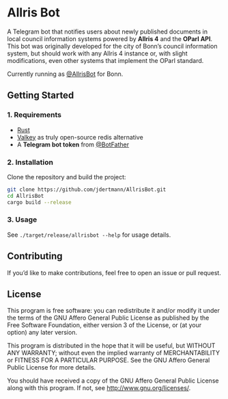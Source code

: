 # Allris Bot

A Telegram bot that notifies users about newly published documents in local council information systems powered by **Allris 4** and the **OParl API**. This bot was originally developed for the city of Bonn’s council information system, but should work with any Allris 4 instance or, with slight modifications, even other systems that implement the OParl standard.


Currently running as [@AllrisBot](https://t.me/AllrisBot) for Bonn.

## Getting Started

### 1. Requirements

- [Rust](https://www.rust-lang.org/tools/install)
- [Valkey](https://valkey.io/download/) as truly open-source redis alternative
- A **Telegram bot token** from [@BotFather](https://t.me/BotFather)

### 2. Installation

Clone the repository and build the project:

```bash
git clone https://github.com/jdertmann/AllrisBot.git
cd AllrisBot
cargo build --release
```

### 3. Usage

See `./target/release/allrisbot --help` for usage details.

## Contributing

If you’d like to make contributions, feel free to open an issue or pull request.

## License

This program is free software: you can redistribute it and/or modify
it under the terms of the GNU Affero General Public License as published by
the Free Software Foundation, either version 3 of the License, or
(at your option) any later version.

This program is distributed in the hope that it will be useful,
but WITHOUT ANY WARRANTY; without even the implied warranty of
MERCHANTABILITY or FITNESS FOR A PARTICULAR PURPOSE.  See the
GNU Affero General Public License for more details.

You should have received a copy of the GNU Affero General Public License
along with this program.  If not, see <http://www.gnu.org/licenses/>.
